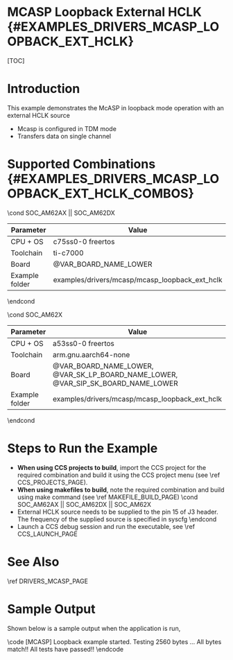 # MCASP Loopback External HCLK {#EXAMPLES_DRIVERS_MCASP_LOOPBACK_EXT_HCLK}

[TOC]

# Introduction

This example demonstrates the McASP in loopback mode operation with an external
HCLK source

- Mcasp is configured in TDM mode
- Transfers data on single channel

# Supported Combinations {#EXAMPLES_DRIVERS_MCASP_LOOPBACK_EXT_HCLK_COMBOS}

\cond SOC_AM62AX || SOC_AM62DX

 Parameter      | Value
 ---------------|-----------
 CPU + OS       | c75ss0-0 freertos
 Toolchain      | ti-c7000
 Board          | @VAR_BOARD_NAME_LOWER
 Example folder | examples/drivers/mcasp/mcasp_loopback_ext_hclk

\endcond

\cond SOC_AM62X

 Parameter      | Value
 ---------------|-----------
 CPU + OS       | a53ss0-0 freertos             |
 Toolchain      | arm.gnu.aarch64-none
 Board          | @VAR_BOARD_NAME_LOWER, @VAR_SK_LP_BOARD_NAME_LOWER, @VAR_SIP_SK_BOARD_NAME_LOWER
 Example folder | examples/drivers/mcasp/mcasp_loopback_ext_hclk

\endcond

# Steps to Run the Example

- **When using CCS projects to build**, import the CCS project for the required combination
  and build it using the CCS project menu (see \ref CCS_PROJECTS_PAGE).
- **When using makefiles to build**, note the required combination and build using
  make command (see \ref MAKEFILE_BUILD_PAGE)
\cond SOC_AM62AX || SOC_AM62DX || SOC_AM62X
- External HCLK source needs to be supplied to the pin 15 of J3 header. The frequency of
the supplied source is specified in syscfg
\endcond
- Launch a CCS debug session and run the executable, see \ref CCS_LAUNCH_PAGE

# See Also

\ref DRIVERS_MCASP_PAGE

# Sample Output

Shown below is a sample output when the application is run,

\code
[MCASP] Loopback example started. Testing 2560 bytes ...
All bytes match!!
All tests have passed!!
\endcode

